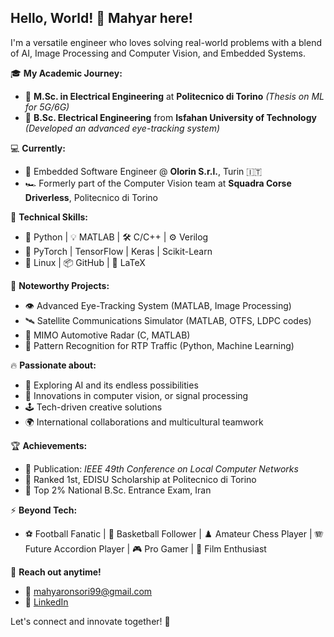 ## Hello, World! 👋 Mahyar here!

I'm a versatile engineer who loves solving real-world problems with a blend of AI, Image Processing and Computer Vision, and Embedded Systems.

🎓 **My Academic Journey:**
- 🔹 **M.Sc. in Electrical Engineering** at **Politecnico di Torino** _(Thesis on ML for 5G/6G)_
- 🔸 **B.Sc. Electrical Engineering** from **Isfahan University of Technology** _(Developed an advanced eye-tracking system)_

💻 **Currently:**
- 🔧 Embedded Software Engineer @ **Olorin S.r.l.**, Turin 🇮🇹
- 🏎️ Formerly part of the Computer Vision team at **Squadra Corse Driverless**, Politecnico di Torino

🚀 **Technical Skills:**
- 🐍 Python | 💡 MATLAB | 🛠️ C/C++ | ⚙️ Verilog
- 🤖 PyTorch | TensorFlow | Keras | Scikit-Learn
- 🐧 Linux | 📦 GitHub | 📃 LaTeX

🌟 **Noteworthy Projects:**
- 👁️ Advanced Eye-Tracking System (MATLAB, Image Processing)
- 🛰️ Satellite Communications Simulator (MATLAB, OTFS, LDPC codes)
- 🚗 MIMO Automotive Radar (C, MATLAB)
- 🎥 Pattern Recognition for RTP Traffic (Python, Machine Learning)

🔥 **Passionate about:**
- 🤖 Exploring AI and its endless possibilities
- 📡 Innovations in computer vision, or signal processing
- 🕹️ Tech-driven creative solutions
- 🌍 International collaborations and multicultural teamwork

🏆 **Achievements:**
- 📜 Publication: *IEEE 49th Conference on Local Computer Networks*
- 🥇 Ranked 1st, EDISU Scholarship at Politecnico di Torino
- 🥈 Top 2% National B.Sc. Entrance Exam, Iran

⚡ **Beyond Tech:**

- ⚽ Football Fanatic | 🏀 Basketball Follower | ♟️ Amateur Chess Player | 🪗 Future Accordion Player | 🎮 Pro Gamer | 🎥 Film Enthusiast

📩 **Reach out anytime!**
- 📧 [mahyaronsori99@gmail.com](mailto:mahyaronsori99@gmail.com)
- 💼 [LinkedIn](https://linkedin.com/mahyar-onsori)

Let's connect and innovate together! 🚀



